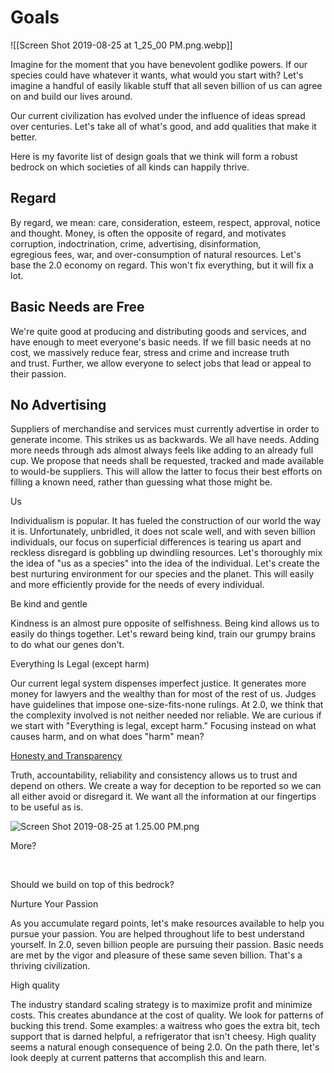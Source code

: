 # Goals

![[Screen Shot 2019-08-25 at 1_25_00 PM.png.webp]]

Imagine for the moment that you have benevolent godlike powers. If our species could have whatever it wants, what would you start with? Let's imagine a handful of easily likable stuff that all seven billion of us can agree on and build our lives around.

Our current civilization has evolved under the influence of ideas spread over centuries. Let's take all of what's good, and add qualities that make it better.

Here is my favorite list of design goals that we think will form a robust bedrock on which societies of all kinds can happily thrive.

## Regard

By regard, we mean: care, consideration, esteem, respect, approval, notice and thought. Money, is often the opposite of regard, and motivates corruption, indoctrination, crime, advertising, disinformation, egregious fees, war, and over-consumption of natural resources. Let's base the 2.0 economy on regard. This won't fix everything, but it will fix a lot.

## Basic Needs are Free

We're quite good at producing and distributing goods and services, and have enough to meet everyone's basic needs. If we fill basic needs at no cost, we massively reduce fear, stress and crime and increase truth and trust. Further, we allow everyone to select jobs that lead or appeal to their passion.

## No Advertising

Suppliers of merchandise and services must currently advertise in order to generate income. This strikes us as backwards. We all have needs. Adding more needs through ads almost always feels like adding to an already full cup. We propose that needs shall be requested, tracked and made available to would-be suppliers. This will allow the latter to focus their best efforts on filling a known need, rather than guessing what those might be.

Us

Individualism is popular. It has fueled the construction of our world the way it is. Unfortunately, unbridled, it does not scale well, and with seven billion individuals, our focus on superficial differences is tearing us apart and reckless disregard is gobbling up dwindling resources. Let's thoroughly mix the idea of "us as a species" into the idea of the individual. Let's create the best nurturing environment for our species and the planet. This will easily and more efficiently provide for the needs of every individual.

Be kind and gentle

Kindness is an almost pure opposite of selfishness. Being kind allows us to easily do things together. Let's reward being kind, train our grumpy brains to do what our genes don't.

Everything Is Legal (except harm)

Our current legal system dispenses imperfect justice. It generates more money for lawyers and the wealthy than for most of the rest of us. Judges have guidelines that impose one-size-fits-none rulings. At 2.0, we think that the complexity involved is not neither needed nor reliable. We are curious if we start with "Everything is legal, except harm." Focusing instead on what causes harm, and on what does "harm" mean?

[Honesty and Transparency](https://www.civilization2.org/information)

Truth, accountability, reliability and consistency allows us to trust and depend on others. We create a way for deception to be reported so we can all either avoid or disregard it. We want all the information at our fingertips to be useful as is.

![Screen Shot 2019-08-25 at 1.25.00 PM.png](https://static.wixstatic.com/media/e7eb17_aa22bd4d0e08448ab47fc2904bf69230~mv2.png/v1/crop/x_0,y_433,w_1116,h_706/fill/w_886,h_560,al_c,q_90,usm_0.66_1.00_0.01,enc_auto/Screen%20Shot%202019-08-25%20at%201_25_00%20PM.png)

More?

​

Should we build on top of this bedrock?

Nurture Your Passion

As you accumulate regard points, let's make resources available to help you pursue your passion. You are helped throughout life to best understand yourself. In 2.0, seven billion people are pursuing their passion. Basic needs are met by the vigor and pleasure of these same seven billion. That's a thriving civilization.

High quality

The industry standard scaling strategy is to maximize profit and minimize costs. This creates abundance at the cost of quality. We look for patterns of bucking this trend. Some examples: a waitress who goes the extra bit, tech support that is darned helpful, a refrigerator that isn't cheesy. High quality seems a natural enough consequence of being 2.0. On the path there, let's look deeply at current patterns that accomplish this and learn.
